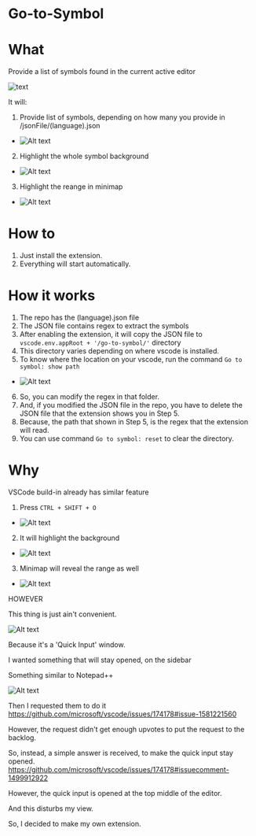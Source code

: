 # Go-to-Symbol

# What
Provide a list of symbols found in the current active editor

![text](/resources/readme/1.png)

It will:
1. Provide list of symbols, depending on how many you provide in /jsonFile/(language).json
- ![Alt text](/resources/readme/2.png)
2. Highlight the whole symbol background
- ![Alt text](/resources/readme/3.png)
3. Highlight the reange in minimap
- ![Alt text](/resources/readme/4.png)

# How to
1. Just install the extension.
2. Everything will start automatically.

# How it works
1. The repo has the (language).json file
2. The JSON file contains regex to extract the symbols
3. After enabling the extension, it will copy the JSON file to `vscode.env.appRoot + '/go-to-symbol/'` directory
4. This directory varies depending on where vscode is installed.
5. To know where the location on your vscode, run the command `Go to symbol: show path`
- ![Alt text](/resources/readme/9.png)
6. So, you can modify the regex in that folder.
7. And, if you modified the JSON file in the repo, you have to delete the JSON file that the extension shows you in Step 5.
8. Because, the path that shown in Step 5, is the regex that the extension will read.
9. You can use command `Go to symbol: reset` to clear the directory.

# Why
VSCode build-in already has similar feature
1. Press `CTRL + SHIFT + O`
- ![Alt text](/resources/readme/5.png)
2. It will highlight the background
- ![Alt text](/resources/readme/6.png)
3. Minimap will reveal the range as well
- ![Alt text](/resources/readme/7.png)

HOWEVER

This thing is just ain't convenient.

![Alt text](/resources/readme/5.png)

Because it's a 'Quick Input' window.

I wanted something that will stay opened, on the sidebar

Something similar to Notepad++

![Alt text](/resources/readme/8.png)

Then I requested them to do it
https://github.com/microsoft/vscode/issues/174178#issue-1581221560

However, the request didn't get enough upvotes to put the request to the backlog.

So, instead, a simple answer is received, to make the quick input stay opened.
https://github.com/microsoft/vscode/issues/174178#issuecomment-1499912922

However, the quick input is opened at the top middle of the editor.

And this disturbs my view.

So, I decided to make my own extension.
